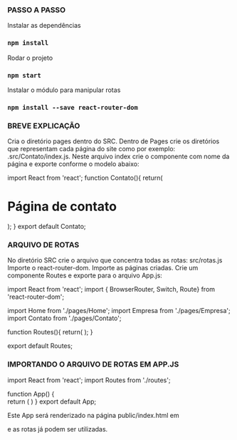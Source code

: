### PASSO A PASSO
Instalar as dependências

### `npm install`

Rodar o projeto

### `npm start`

Instalar o módulo para manipular rotas

### `npm install --save react-router-dom`


### BREVE EXPLICAÇÃO

Cria o diretório pages  dentro do SRC.
Dentro de Pages crie os diretórios que representam cada página do site como por exemplo: .src/Contato/index.js. Neste arquivo index crie o componente com nome da página e exporte conforme o modelo abaixo:

import React from 'react';
function Contato(){
    return(
        <h1>Página de contato</h1>
    );
}
export default Contato;

  ### ARQUIVO DE ROTAS
No diretório SRC crie o arquivo que concentra todas as rotas: src/rotas.js
Importe o  react-router-dom.
Importe as páginas criadas.
Crie um componente Routes e exporte para o arquivo App.js:

import React from 'react';
import { BrowserRouter, Switch, Route} from 'react-router-dom';

import Home from './pages/Home';
import Empresa from './pages/Empresa';
import Contato from './pages/Contato';

function Routes(){
    return(
        <BrowserRouter>
            <Switch>
                <Route path="/" exact component={Home} />
                <Route path="/sobre-empresa" component={Empresa} />
                <Route path="/contato" component={Contato} />
            </Switch>
        </BrowserRouter>
    );
}

export default Routes;

  ### IMPORTANDO O ARQUIVO DE ROTAS EM APP.JS
  
import React from 'react';
import Routes from './routes';

function App() {    
    return (
        <Routes />
    )
}
export default App;

Este App será renderizado na página public/index.html em <div id="root"></div> e as rotas já podem ser utilizadas.   
